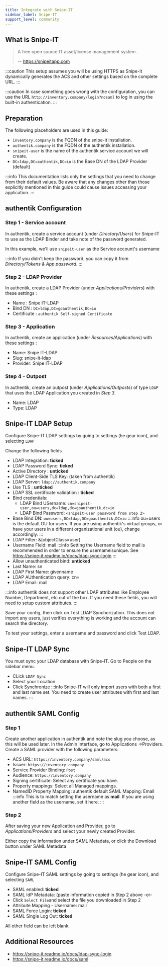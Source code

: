 ```yaml
---
title: Integrate with Snipe-IT
sidebar_label: Snipe-IT
support_level: community
---
```


## What is Snipe-IT

> A free open source IT asset/license management system.
>
> -- https://snipeitapp.com

:::caution
This setup assumes you will be using HTTPS as Snipe-It dynamically generates the ACS and other settings based on the complete URL.
:::

:::caution
In case something goes wrong with the configuration, you can use the URL `http://inventory.company/login?nosaml` to log in using the
built-in authentication.
:::

## Preparation

The following placeholders are used in this guide:

- `inventory.company` is the FQDN of the snipe-it installation.
- `authentik.company` is the FQDN of the authentik installation.
- `snipeit-user` is the name of the authentik service account we will create.
- `DC=ldap,DC=authentik,DC=io` is the Base DN of the LDAP Provider (default)

:::info
This documentation lists only the settings that you need to change from their default values. Be aware that any changes other than those explicitly mentioned in this guide could cause issues accessing your application.
:::

## authentik Configuration

### Step 1 - Service account

In authentik, create a service account (under _Directory/Users_) for Snipe-IT to use as the LDAP Binder and take note of the password generated.

In this example, we'll use `snipeit-user` as the Service account's username

:::info
If you didn't keep the password, you can copy it from _Directory/Tokens & App password_.
:::

### Step 2 - LDAP Provider

In authentik, create a LDAP Provider (under _Applications/Providers_) with these settings :

- Name : Snipe IT-LDAP
- Bind DN : `DC=ldap,DC=goauthentik,DC=io`
- Certificate : `authentik Self-signed Certificate`

### Step 3 - Application

In authentik, create an application (under _Resources/Applications_) with these settings :

- Name: Snipe IT-LDAP
- Slug: snipe-it-ldap
- Provider: Snipe IT-LDAP

### Step 4 - Outpost

In authentik, create an outpost (under _Applications/Outposts_) of type `LDAP` that uses the LDAP Application you created in _Step 3_.

- Name: LDAP
- Type: LDAP

## Snipe-IT LDAP Setup

Configure Snipe-IT LDAP settings by going to settings (he gear icon), and selecting `LDAP`

Change the following fields

- LDAP Integration: **ticked**
- LDAP Password Sync: **ticked**
- Active Directory : **unticked**
- LDAP Client-Side TLS Key: (taken from authentik)
- LDAP Server: `ldap://authentik.company`
- Use TLS : **unticked**
- LDAP SSL certificate validation : **ticked**
- Bind credentials:
    - LDAP Bind USername: `cn=snipeit-user,ou=users,dc=ldap,dc=goauthentik,dc=io`
    - LDAP Bind Password: `<snipeit-user password from step 2>`
- Base Bind DN: `ou=users,DC=ldap,DC=goauthentik,DC=io`
  :::info
  ou=users is the default OU for users. If you are using authentik's virtual groups, or have your users in a different organizational unit (ou), change accordingly.
  :::
- LDAP Filter: &(objectClass=user)
- Username Field: mail
  :::info
  Setting the Username field to mail is recommended in order to ensure the usernameisunique. See https://snipe-it.readme.io/docs/ldap-sync-login
  :::
- Allow unauthenticated bind: **unticked**
- Last Name: sn
- LDAP First Name: givenname
- LDAP AUthentication query: cn=
- LDAP Email: mail

:::info
authentik does not support other LDAP attributes like Employee Number, Department, etc out of the box. If you need these fields, you will need to setup custom attributes.
:::

Save your config, then click on Test LDAP Synchorization. This does not import any users, just verifies everything is working and the account can search the directory.

To test your settings, enter a username and password and click Test LDAP.

## Snipe-IT LDAP Sync

You must sync your LDAP database with Snipe-IT. Go to People on the sidebar menu.

- CLick `LDAP Sync`
- Select your Location
- Click Synchronize
  :::info
  Snipe-IT will only import users with both a first and last name set. You need to create user attributes with first and last names.
  :::

## authentik SAML Config

### Step 1

Create another application in authentik and note the slug you choose, as this will be used later. In the Admin Interface, go to Applications ->Providers. Create a SAML provider with the following parameters:

- ACS URL: `https://inventory.company/saml/acs`
- Issuer: `https://inventory.company`
- Service Provider Binding: `Post`
- Audience: `https://inventory.company`
- Signing certificate: Select any certificate you have.
- Property mappings: Select all Managed mappings.
- NamedID Property Mapping: authentik default SAML Mapping: Email
  :::info
  This is to match setting the username as **mail**. If you are using another field as the username, set it here.
  :::

### Step 2

After saving your new Application and Provider, go to _Applications/Providers_ and select your newly created Provider.

Either copy the information under SAML Metadata, or click the Download button under SAML Metadata

## Snipe-IT SAML Config

Configure Snipe-IT SAML settings by going to settings (he gear icon), and selecting `SAML`

- SAML enabled: **ticked**
- SAML IdP Metadata: (paste information copied in Step 2 above -or-
- Click `Select File`and select the file you downloaded in Step 2
- Attribute Mapping - Username: mail
- SAML Force Login: **ticked**
- SAML Single Log Out: **ticked**

All other field can be left blank.

## Additional Resources

- https://snipe-it.readme.io/docs/ldap-sync-login
- https://snipe-it.readme.io/docs/saml
